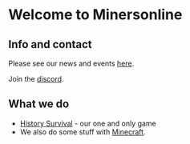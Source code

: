 # Welcome to Minersonline

## Info and contact
Please see our news and events  [here](/news).

Join the [discord](https://discord.gg/ybWqDAkDES).

## What we do

* [History Survival](/History_Survival/) - our one and only game
* We also do some stuff with [Minecraft](/Minecraft).
